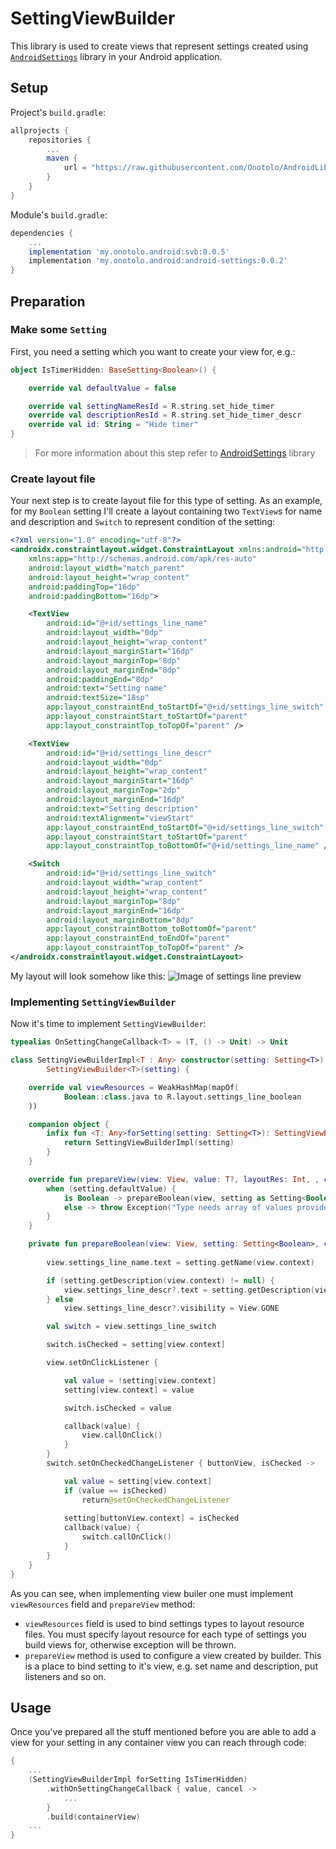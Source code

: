# SettingViewBuilder
This library is used to create views that represent settings created using [`AndroidSettings`](https://github.com/Onotolo/AndroidSettings) library in your Android application.
## Setup
Project's `build.gradle`:
```groovy
allprojects {
    repositories {
        ...
        maven {
            url = "https://raw.githubusercontent.com/Onotolo/AndroidLibsMavenRepo/master"
        }
    }
}
```

Module's `build.gradle`:
```groovy
dependencies {
    ...
    implementation 'my.onotolo.android:svb:0.0.5'
    implementation 'my.onotolo.android:android-settings:0.0.2'
}
```

## Preparation
### Make some `Setting`
First, you need a setting which you want to create your view for, e.g.:
```kotlin
object IsTimerHidden: BaseSetting<Boolean>() {

    override val defaultValue = false

    override val settingNameResId = R.string.set_hide_timer
    override val descriptionResId = R.string.set_hide_timer_descr
    override val id: String = "Hide timer"
}
```
> For more information about this step refer to [AndroidSettings](https://github.com/Onotolo/AndroidSettings) library
### Create layout file
Your next step is to create layout file for this type of setting.
As an example, for my `Boolean` setting I'll create a layout containing two `TextView`s for name and description and `Switch` to represent condition of the setting:
```xml
<?xml version="1.0" encoding="utf-8"?>
<androidx.constraintlayout.widget.ConstraintLayout xmlns:android="http://schemas.android.com/apk/res/android"
    xmlns:app="http://schemas.android.com/apk/res-auto"
    android:layout_width="match_parent"
    android:layout_height="wrap_content"
    android:paddingTop="16dp"
    android:paddingBottom="16dp">

    <TextView
        android:id="@+id/settings_line_name"
        android:layout_width="0dp"
        android:layout_height="wrap_content"
        android:layout_marginStart="16dp"
        android:layout_marginTop="8dp"
        android:layout_marginEnd="8dp"
        android:paddingEnd="8dp"
        android:text="Setting name"
        android:textSize="18sp"
        app:layout_constraintEnd_toStartOf="@+id/settings_line_switch"
        app:layout_constraintStart_toStartOf="parent"
        app:layout_constraintTop_toTopOf="parent" />

    <TextView
        android:id="@+id/settings_line_descr"
        android:layout_width="0dp"
        android:layout_height="wrap_content"
        android:layout_marginStart="16dp"
        android:layout_marginTop="2dp"
        android:layout_marginEnd="16dp"
        android:text="Setting description"
        android:textAlignment="viewStart"
        app:layout_constraintEnd_toStartOf="@+id/settings_line_switch"
        app:layout_constraintStart_toStartOf="parent"
        app:layout_constraintTop_toBottomOf="@+id/settings_line_name" />

    <Switch
        android:id="@+id/settings_line_switch"
        android:layout_width="wrap_content"
        android:layout_height="wrap_content"
        android:layout_marginTop="8dp"
        android:layout_marginEnd="16dp"
        android:layout_marginBottom="8dp"
        app:layout_constraintBottom_toBottomOf="parent"
        app:layout_constraintEnd_toEndOf="parent"
        app:layout_constraintTop_toTopOf="parent" />
</androidx.constraintlayout.widget.ConstraintLayout>
```
My layout will look somehow like this:
![Image of settings line preview](https://onotolo.github.io/SettingViewBuilder/images/bool_settings_line.png)

### Implementing `SettingViewBuilder`
Now it's time to implement `SettingViewBuilder`:
```kotlin
typealias OnSettingChangeCallback<T> = (T, () -> Unit) -> Unit

class SettingViewBuilderImpl<T : Any> constructor(setting: Setting<T>):
        SettingViewBuilder<T>(setting) {

    override val viewResources = WeakHashMap(mapOf(
            Boolean::class.java to R.layout.settings_line_boolean
    ))

    companion object {
        infix fun <T: Any>forSetting(setting: Setting<T>): SettingViewBuilderImpl<T> {
            return SettingViewBuilderImpl(setting)
        }
    }

    override fun prepareView(view: View, value: T?, layoutRes: Int, , callback: OnSettingChangeCallback<T>) {
        when (setting.defaultValue) {
            is Boolean -> prepareBoolean(view, setting as Setting<Boolean>, callback as OnSettingChangeCallback<Boolean>)
            else -> throw Exception("Type needs array of values provided")
        }
    }

    private fun prepareBoolean(view: View, setting: Setting<Boolean>, callback: OnSettingChangeCallback<Boolean>) {
    
        view.settings_line_name.text = setting.getName(view.context)

        if (setting.getDescription(view.context) != null) {
            view.settings_line_descr?.text = setting.getDescription(view.context)
        } else
            view.settings_line_descr?.visibility = View.GONE

        val switch = view.settings_line_switch

        switch.isChecked = setting[view.context]

        view.setOnClickListener {

            val value = !setting[view.context]
            setting[view.context] = value

            switch.isChecked = value

            callback(value) {
                view.callOnClick()
            }
        }
        switch.setOnCheckedChangeListener { buttonView, isChecked ->

            val value = setting[view.context]
            if (value == isChecked)
                return@setOnCheckedChangeListener
                
            setting[buttonView.context] = isChecked
            callback(value) {
                switch.callOnClick()
            }
        }
    }
}
```
As you can see, when implementing view builer one must implement `viewResources` field and `prepareView` method:
* `viewResources` field is used to bind settings types to layout resource files. You must specify layout resource for each type of settings you build views for, otherwise exception will be thrown.
* `prepareView` method is used to configure a view created by builder. This is a place to bind setting to it's view, e.g. set name and description, put listeners and so on.
## Usage
Once you've prepared all the stuff mentioned before you are able to add a view for your setting in any container view you can reach through code:
```kotlin
{
    ...
    (SettingViewBuilderImpl forSetting IsTimerHidden)
        .withOnSettingChangeCallback { value, cancel -> 
            ...
        }
        .build(containerView)
    ...
}
